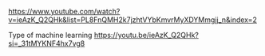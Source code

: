 https://www.youtube.com/watch?v=ieAzK_Q2QHk&list=PL8FnQMH2k7jzhtVYbKmvrMyXDYMmgjj_n&index=2

Type of machine learning
https://youtu.be/ieAzK_Q2QHk?si=_31tMYKNF4hx7vg8
